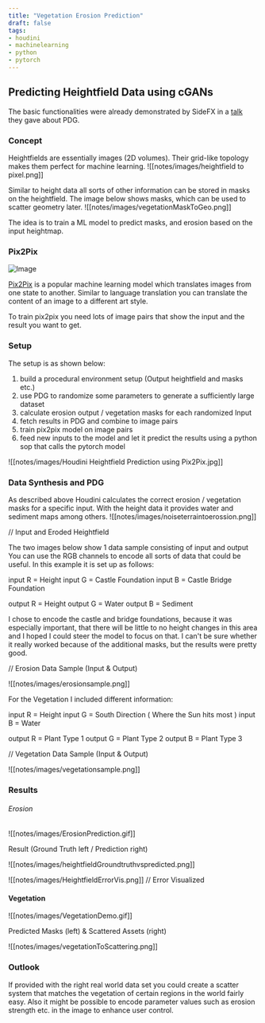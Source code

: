 ```yaml
---
title: "Vegetation Erosion Prediction"
draft: false
tags:
- houdini
- machinelearning
- python
- pytorch
---
```


## Predicting Heightfield Data using cGANs
The basic functionalities were already demonstrated by SideFX in a [talk](https://www.sidefx.com/tutorials/machine-learning-data-preparation/) they gave about PDG.

### Concept
Heightfields are essentially images (2D volumes). Their grid-like topology makes them perfect for machine learning. 
![[notes/images/heightfield to pixel.png]]

Similar to height data all sorts of other information can be stored in masks on the heightfield. The image below shows masks, which can be used to scatter geometry later.
![[notes/images/vegetationMaskToGeo.png]]

The idea is to train a ML model to predict masks, and erosion based on the input heightmap.

### Pix2Pix
![Image](https://raw.githubusercontent.com/phillipi/pix2pix/master/imgs/examples.jpg)

[Pix2Pix](https://github.com/phillipi/pix2pix) is a popular machine learning model which translates images from one state to another. Similar to language translation you can translate the content of an image to a different art style.

To train pix2pix you need lots of image pairs that show the input and the result you want to get.

### Setup
The setup is as shown below:
1. build a procedural environment setup (Output heightfield and masks etc.)
2. use PDG to randomize some parameters to generate a sufficiently large dataset
3. calculate erosion output / vegetation masks for each randomized Input
4. fetch results in PDG and combine to image pairs
5. train pix2pix model on image pairs
6. feed new inputs to the model and let it predict the results using a python sop that calls the pytorch model

![[notes/images/Houdini Heightfield Prediction using Pix2Pix.jpg]]

### Data Synthesis and PDG

As described above Houdini calculates the correct erosion / vegetation masks for a specific input. With the height data it provides water and sediment maps among others.
![[notes/images/noiseterraintoerossion.png]]

// Input and Eroded Heightfield

The two images below show 1 data sample consisting of input and output
You can use the RGB channels to encode all sorts of data that could be useful. In this example it is set up as follows:

input R = Height
input G = Castle Foundation
input B = Castle Bridge Foundation

output R = Height
output G = Water
output B = Sediment

I chose to encode the castle and bridge foundations, because it was especially important, that there will be little to no height changes in this area and I hoped I could steer the model to focus on that. I can't be sure whether it really worked because of the additional masks, but the results were pretty good.

// Erosion Data Sample (Input & Output)

![[notes/images/erosionsample.png]]

For the Vegetation I included different information:

input R = Height
input G = South Direction ( Where the Sun hits most )
input B = Water

output R = Plant Type 1
output G = Plant Type 2
output B = Plant Type 3

// Vegetation Data Sample (Input & Output)

![[notes/images/vegetationsample.png]]

### Results

###### Erosion

![[notes/images/ErosionPrediction.gif]]

Result (Ground Truth left / Prediction right)

![[notes/images/heightfieldGroundtruthvspredicted.png]]

![[notes/images/HeightfieldErrorVis.png]]
// Error Visualized

#### Vegetation

![[notes/images/VegetationDemo.gif]]

Predicted Masks (left) & Scattered Assets (right)

![[notes/images/vegetationToScattering.png]]
### Outlook

If provided with the right real world data set you could create a scatter system that matches the vegetation of certain regions in the world fairly easy.
Also it might be possible to encode parameter values such as erosion strength etc. in the image to enhance user control.